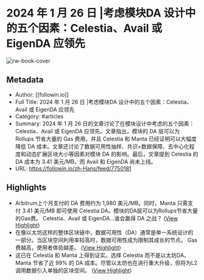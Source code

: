 # 2024 年 1 月 26 日 |考虑模块DA 设计中的五个因素：Celestia、Avail 或 EigenDA 应领先

![rw-book-cover](https://readwise-assets.s3.amazonaws.com/media/uploaded_book_covers/profile_101759/985adff47e9ddfac28772f24ba0566b8.jpg)

## Metadata
- Author: [[followin.io]]
- Full Title: 2024 年 1 月 26 日 |考虑模块DA 设计中的五个因素：Celestia、Avail 或 EigenDA 应领先
- Category: #articles
- Summary: 2024 年 1 月 26 日的文章讨论了在模块设计中考虑的五个因素：Celestia、Avail 或 EigenDA 应领先。文章指出，模块的 DA 层可以为 Rollups 节省大量的 Gas 费用，并且 Celestia 和 Manta 已经证明可以大幅度降低 DA 成本。文章还讨论了数据可用性抽样、共识+数据保障、去中心化程度和动态扩展区块大小等因素对模块 DA 的影响。最后，文章提到 Celestia 的 DA 成本为 3.41 美元/MB，而 Avail 和 EigenDA 尚未上线。
- URL: https://followin.io/zh-Hans/feed/7750181

## Highlights
- Arbitrum上个月支付的 DA 费用约为 1,980 美元/MB。同时，Manta 只需支付 3.41 美元/MB 即可使用 Celestia DA。模块的DA层可以为Rollups节省大量的Gas费。 Celestia、Avail 或 EigenDA...谁会赢得 DA 之战？ ([View Highlight](https://read.readwise.io/read/01hna7ct6fhtwv3ffmkqtngck0))
- 在像以太坊这样的整体区块链中，数据可用性（DA）通常是单一系统设计的一部分。当区块空间利用率较高时，数据可用性成为限制其成长的节点。 Gas费越高，使用者体验越差。 ([View Highlight](https://read.readwise.io/read/01hna7e06ttqp10e0stgmmk7re))
- 这已在 Celestia 和 Manta 上得到证实。选择 Celestia 而不是以太坊DA，Manta 节省了近 99% 的 DA 成本。尽管以太坊也在进行重大升级，但将为L2调用数据引入单独的区块空间。 ([View Highlight](https://read.readwise.io/read/01hna7e6ysz7ky4t6yfd9tnbfz))
